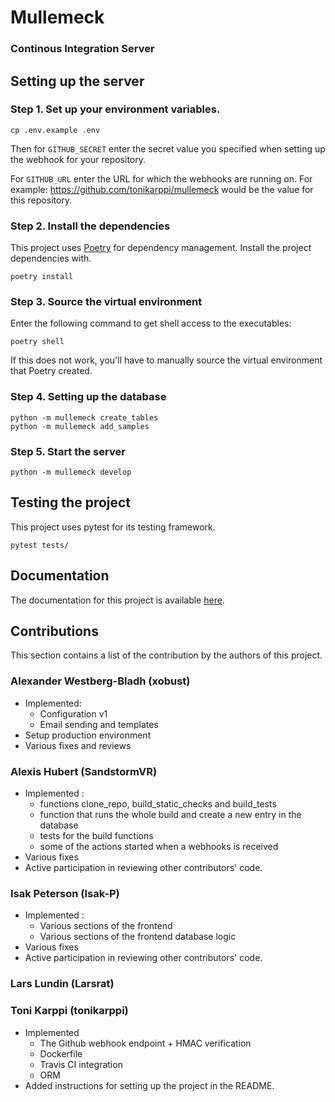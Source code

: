 # Mullemeck

### Continous Integration Server

## Setting up the server

### Step 1. Set up your environment variables.

```
cp .env.example .env
```

Then for `GITHUB_SECRET` enter the secret value you specified when setting up the webhook for your repository.

For `GITHUB_URL` enter the URL for which the webhooks are running on. For example: https://github.com/tonikarppi/mullemeck would be the value for this repository.

### Step 2. Install the dependencies

This project uses [Poetry](https://github.com/sdispater/poetry) for dependency management. Install the project dependencies with.

```
poetry install
```

### Step 3. Source the virtual environment

Enter the following command to get shell access to the executables:

```
poetry shell
```

If this does not work, you'll have to manually source the virtual environment that Poetry created.

### Step 4. Setting up the database

```
python -m mullemeck create_tables
python -m mullemeck add_samples
```

### Step 5. Start the server

```
python -m mullemeck develop
```

## Testing the project

This project uses pytest for its testing framework.

```
pytest tests/
```

## Documentation

The documentation for this project is available [here](https://tonikarppi.github.io/mullemeck/).

## Contributions

This section contains a list of the contribution by the authors of this project.

### Alexander Westberg-Bladh (xobust)

-   Implemented:
    -   Configuration v1
    -   Email sending and templates
-   Setup production environment
-   Various fixes and reviews

### Alexis Hubert (SandstormVR)

-   Implemented :
    -   functions clone_repo, build_static_checks and build_tests
    -   function that runs the whole build and create a new entry in the database
    -   tests for the build functions
    -   some of the actions started when a webhooks is received
-   Various fixes
-   Active participation in reviewing other contributors' code.

### Isak Peterson (Isak-P)

-   Implemented :
    -   Various sections of the frontend
    -   Various sections of the frontend database logic
-   Various fixes
-   Active participation in reviewing other contributors' code.

### Lars Lundin (Larsrat)

### Toni Karppi (tonikarppi)

-   Implemented
    -   The Github webhook endpoint + HMAC verification
    -   Dockerfile
    -   Travis CI integration
    -   ORM
-   Added instructions for setting up the project in the README.
